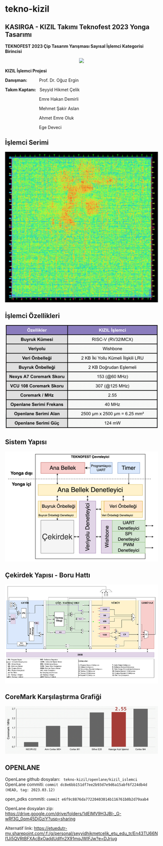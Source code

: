 # tekno-kizil

## KASIRGA - KIZIL Takımı Teknofest 2023 Yonga Tasarımı

**TEKNOFEST 2023 Çip Tasarım Yarışması Sayısal İşlemci Kategorisi Birincisi**

<p align="center"> <img src="./dokumanlar/teknofest_odul.png"> </p>

**KIZIL İşlemci Projesi**

**Danışman:** &nbsp;&nbsp;&nbsp;&nbsp;&nbsp;&nbsp;&nbsp;&nbsp;&nbsp;Prof. Dr. Oğuz Ergin

**Takım Kaptanı:** &nbsp;&nbsp;Seyyid Hikmet Çelik

&emsp;&emsp;&emsp;&emsp;&emsp;&emsp;&emsp;&emsp;Emre Hakan Demirli

&emsp;&emsp;&emsp;&emsp;&emsp;&emsp;&emsp;&emsp;Mehmet Şakir Aslan

&emsp;&emsp;&emsp;&emsp;&emsp;&emsp;&emsp;&emsp;Ahmet Emre Oluk

&emsp;&emsp;&emsp;&emsp;&emsp;&emsp;&emsp;&emsp;Ege Deveci

## İşlemci Serimi

<p align="center"> <img src="./dokumanlar/islemci_serimi.png"> </p>

## İşlemci Özellikleri

<p align="center"> <img src="./dokumanlar/islemci_ozellikleri_tablo.png"> </p>

## Sistem Yapısı

<p align="center"> <img src="./dokumanlar/sistem_yapisi_dtr.png"> </p>


## Çekirdek Yapısı - Boru Hattı

<p align="center"> <img src="./dokumanlar/cekirdek_yapisi_dtr.png"> </p>


## CoreMark Karşılaştırma Grafiği

<p align="center"> <img src="./dokumanlar/coremark_karsilastirma.png"> </p>

## OPENLANE
OpenLane github dosyaları: ``` tekno-kizil/openlane/kizil_islemci```<br>
OpenLane commiti: ```commit dc8e6bb151df7ee2b93d7e9d6a15abf6f224db4d (HEAD, tag: 2023.03.12)```

open_pdks commiti: ```commit e6f9c8876da77220403014b116761b0b2d79aab4```

OpenLane dosyaları zip: 
https://drive.google.com/drive/folders/1dEIMV9H3JBl-_G-wRf3G_0qm45DjGziY?usp=sharing

Alternatif link:
https://etuedutr-my.sharepoint.com/:f:/g/personal/seyyidhikmetcelik_etu_edu_tr/En43TU66Nl1Ji5QVRtBFXAcBxOaddUdlfn2X91mqJWlFJw?e=DJrjug
<br>


